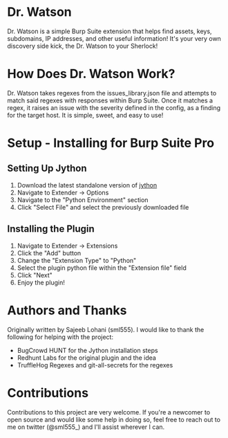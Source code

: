 # Dr. Watson

Dr. Watson is a simple Burp Suite extension that helps find assets, keys, subdomains, IP addresses, and other useful information! It's your very own discovery side kick, the Dr. Watson to your Sherlock! 

# How Does Dr. Watson Work?

Dr. Watson takes regexes from the issues_library.json file and attempts to match said regexes with responses within Burp Suite. Once it matches a regex, it raises an issue with the severity defined in the config, as a finding for the target host. It is simple, sweet, and easy to use! 

# Setup - Installing for Burp Suite Pro
## Setting Up Jython
1. Download the latest standalone version of [jython](https://www.jython.org/downloads.html)
2. Navigate to Extender -> Options
3. Navigate to the "Python Environment" section
4. Click "Select File" and select the previously downloaded file

## Installing the Plugin
1. Navigate to Extender -> Extensions
2. Click the "Add" button
3. Change the "Extension Type" to "Python"
4. Select the plugin python file within the "Extension file" field
5. Click "Next"
6. Enjoy the plugin!

# Authors and Thanks
Originally written by Sajeeb Lohani (sml555). I would like to thank the following for helping with the project:
* BugCrowd HUNT for the Jython installation steps
* Redhunt Labs for the original plugin and the idea
* TruffleHog Regexes and git-all-secrets for the regexes

# Contributions
Contributions to this project are very welcome. If you're a newcomer to open source and would like some help in doing so, feel free to reach out to me on twitter (@sml555_) and I'll assist wherever I can. 
